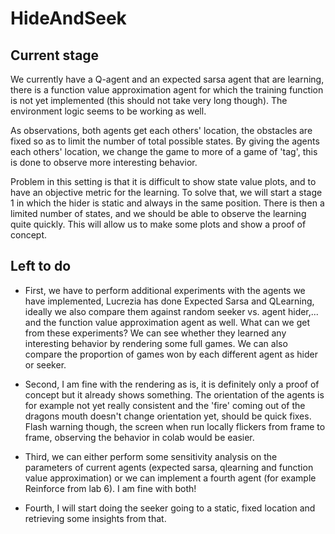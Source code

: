 # HideAndSeek

## Current stage

We currently have a Q-agent and an expected sarsa agent that are learning, there is a function value approximation agent for which the training function is not yet implemented (this should not take very long though). 
The environment logic seems to be working as well. 

As observations, both agents get each others' location, the obstacles are fixed so as to limit the number of total possible states. 
By giving the agents each others' location, we change the game to more of a game of 'tag', this is done to observe more interesting behavior. 

Problem in this setting is that it is difficult to show state value plots, and to have an objective metric for the learning. 
To solve that, we will start a stage 1 in which the hider is static and always in the same position. There is then a limited number of states, and we should be able to observe the learning quite quickly. This will allow us to make some plots and show a proof of concept. 

## Left to do

* First, we have to perform additional experiments with the agents we have implemented, Lucrezia has done Expected Sarsa and QLearning, ideally we also compare them against random seeker vs. agent hider,... and the function value approximation agent as well. What can we get from these experiments? We can see whether they learned any interesting behavior by rendering some full games. We can also compare the proportion of games won by each different agent as hider or seeker. 

* Second, I am fine with the rendering as is, it is definitely only a proof of concept but it already shows something. The orientation of the agents is for example not yet really consistent and the 'fire' coming out of the dragons mouth doesn't change orientation yet, should be quick fixes. Flash warning though, the screen when run locally flickers from frame to frame, observing the behavior in colab would be easier. 

* Third, we can either perform some sensitivity analysis on the parameters of current agents (expected sarsa, qlearning and function value approximation) or we can implement a fourth agent (for example Reinforce from lab 6). I am fine with both!

* Fourth, I will start doing the seeker going to a static, fixed location and retrieving some insights from that. 

